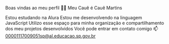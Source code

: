 Boas vindas ao meu perfil 💙💙
Meu Cauê é Cauê Martins

Estou estudando na Alura
Estou me desenvolvendo na linguagem JavaScript
Utilizo esse espaço para minha organização e compartilhamento dos meu projetos desenvolvidos
Você pode entrar em contato comigo 📫
00001117009051sp@al.educacao.sp.gov.br
